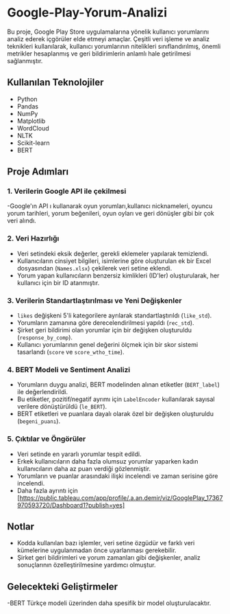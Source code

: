 # Google-Play-Yorum-Analizi

Bu proje, Google Play Store uygulamalarına yönelik kullanıcı yorumlarını analiz ederek içgörüler elde etmeyi amaçlar. Çeşitli veri işleme ve analiz teknikleri kullanılarak, kullanıcı yorumlarının nitelikleri sınıflandırılmış, önemli metrikler hesaplanmış ve geri bildirimlerin anlamlı hale getirilmesi sağlanmıştır.

## Kullanılan Teknolojiler
- Python
- Pandas
- NumPy
- Matplotlib
- WordCloud
- NLTK
- Scikit-learn
- BERT

## Proje Adımları

### 1. Verilerin Google API ile çekilmesi
-Google'ın API ı kullanarak oyun yorumları,kullanıcı nicknameleri, oyuncu yorum tarihleri, yorum beğenileri, oyun oyları ve geri dönüşler gibi bir çok veri alındı.

### 2. Veri Hazırlığı

- Veri setindeki eksik değerler, gerekli eklemeler yapılarak temizlendi.
- Kullanıcıların cinsiyet bilgileri, isimlerine göre oluşturulan ek bir Excel dosyasından (`Names.xlsx`) çekilerek veri setine eklendi.
- Yorum yapan kullanıcıların benzersiz kimlikleri (ID'ler) oluşturularak, her kullanıcı için bir ID atanmıştır.

### 3. Verilerin Standartlaştırılması ve Yeni Değişkenler
- `likes` değişkeni 5'li kategorilere ayrılarak standartlaştırıldı (`like_std`).
- Yorumların zamanına göre derecelendirilmesi yapıldı (`rec_std`).
- Şirket geri bildirimi olan yorumlar için bir değişken oluşturuldu (`response_by_comp`).
- Kullanıcı yorumlarının genel değerini ölçmek için bir skor sistemi tasarlandı (`score` ve `score_wtho_time`).

### 4. BERT Modeli ve Sentiment Analizi
- Yorumların duygu analizi, BERT modelinden alınan etiketler (`BERT_label`) ile değerlendirildi.
- Bu etiketler, pozitif/negatif ayrımı için `LabelEncoder` kullanılarak sayısal verilere dönüştürüldü (`le_BERT`).
- BERT etiketleri ve puanlara dayalı olarak özel bir değişken oluşturuldu (`begeni_puanı`).

### 5. Çıktılar ve Öngörüler
- Veri setinde en yararlı yorumlar tespit edildi.
- Erkek kullanıcıların daha fazla olumsuz yorumlar yaparken kadın kullanıcıların daha az puan verdiği gözlenmiştir.
- Yorumların ve puanlar arasındaki ilişki incelendi ve zaman serisine göre incelendi.
- Daha fazla ayrıntı için [https://public.tableau.com/app/profile/.a.an.demir/viz/GooglePlay_17367970593720/Dashboard1?publish=yes]

## Notlar
- Kodda kullanılan bazı işlemler, veri setine özgüdür ve farklı veri kümelerine uygulanmadan önce uyarlanması gerekebilir.
- Şirket geri bildirimleri ve yorum zamanları gibi değişkenler, analiz sonuçlarının özelleştirilmesine yardımcı olmuştur.

## Gelecekteki Geliştirmeler
-BERT Türkçe modeli üzerinden daha spesifik bir model oluşturulacaktır.

